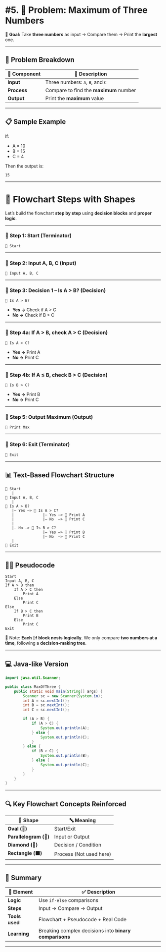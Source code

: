 # #5. 🔢 Problem: **Maximum of Three Numbers**

🎯 **Goal:**
Take **three numbers** as input → Compare them → Print the **largest** one.

---

## 🧠 Problem Breakdown

| 🧩 Component | 🧠 Description                         |
| ------------ | -------------------------------------- |
| **Input**    | Three numbers: `A`, `B`, and `C`       |
| **Process**  | Compare to find the **maximum** number |
| **Output**   | Print the **maximum** value            |

---

## 📋 Sample Example

If:

* A = 10
* B = 15
* C = 4

Then the output is:

```
15
```

---

# 🔄 Flowchart Steps with Shapes

Let’s build the flowchart **step by step** using **decision blocks** and **proper logic**.

---

### 🔷 Step 1: Start (Terminator)

```
🔷 Start
```

---

### 🔶 Step 2: Input A, B, C (Input)

```
🔶 Input A, B, C
```

---

### 🔷 Step 3: Decision 1 – Is A > B? (Decision)

```
🔷 Is A > B?
```

* **Yes →** Check if A > C
* **No →** Check if B > C

---

### 🔷 Step 4a: If A > B, check A > C (Decision)

```
🔷 Is A > C?
```

* **Yes →** Print A
* **No →** Print C

---

### 🔷 Step 4b: If A ≤ B, check B > C (Decision)

```
🔷 Is B > C?
```

* **Yes →** Print B
* **No →** Print C

---

### 🔶 Step 5: Output Maximum (Output)

```
🔶 Print Max
```

---

### 🔷 Step 6: Exit (Terminator)

```
🔷 Exit
```

---

## 📊 Text-Based Flowchart Structure

```
🔷 Start
   |
🔶 Input A, B, C
   |
🔷 Is A > B?
   |— Yes —> 🔷 Is A > C?
   |             |— Yes —> 🔶 Print A
   |             |— No  —> 🔶 Print C
   |
   |— No —> 🔷 Is B > C?
                 |— Yes —> 🔶 Print B
                 |— No  —> 🔶 Print C
   |
🔷 Exit
```

---

## 👨‍💻 Pseudocode

```text
Start
Input A, B, C
If A > B then
    If A > C then
        Print A
    Else
        Print C
Else
    If B > C then
        Print B
    Else
        Print C
Exit
```

🧠 Note: **Each `If` block nests logically**. We only compare **two numbers at a time**, following a **decision-making tree**.

---

## 💻 Java-like Version

```java
import java.util.Scanner;

public class MaxOfThree {
    public static void main(String[] args) {
        Scanner sc = new Scanner(System.in);
        int A = sc.nextInt();
        int B = sc.nextInt();
        int C = sc.nextInt();

        if (A > B) {
            if (A > C) {
                System.out.println(A);
            } else {
                System.out.println(C);
            }
        } else {
            if (B > C) {
                System.out.println(B);
            } else {
                System.out.println(C);
            }
        }
    }
}
```

---

## 🔍 Key Flowchart Concepts Reinforced

| 🔶 Shape               | 🔤 Meaning              |
| ---------------------- | ----------------------- |
| **Oval (🔷)**          | Start/Exit              |
| **Parallelogram (🔶)** | Input or Output         |
| **Diamond (🔷)**       | Decision / Condition    |
| **Rectangle (⬛)**      | Process (Not used here) |

---

## 🧠 Summary

| 🧩 Element     | ✅ Description                                          |
| -------------- | ------------------------------------------------------ |
| **Logic**      | Use `if-else` comparisons                              |
| **Steps**      | Input → Compare → Output                               |
| **Tools used** | Flowchart + Pseudocode + Real Code                     |
| **Learning**   | Breaking complex decisions into **binary comparisons** |

---
